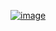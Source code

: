 [![image](https://github.com/wow2658/CodingTest/assets/34699039/b35c7c76-1b6d-44bc-be83-822551feade8)](https://www.acmicpc.net/problem/2667)